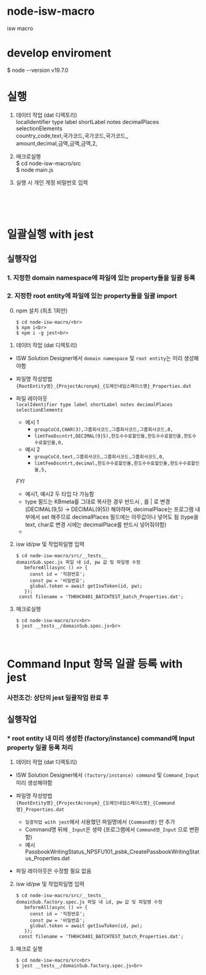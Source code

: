 # node-isw-macro
isw macro


# develop enviroment
$ node --version
v19.7.0

# 실행
1. 데이터 작업 (dat 디렉토리)<br>
localIdentifier	type	label	shortLabel	notes	decimalPlaces	selectionElements<br>
country_code,text,국가코드,국가코드,국가코드,,<br>
amount,decimal,금액,금액,금액,2,<br>

2. 매크로실행<br>
$ cd node-isw-macro/src<br>
$ node main.js<br>

3. 실행 시 개인 계정 비밀번호 입력

<br><br><br>

# 일괄실행 with jest
## 실행작업
### 1. 지정한 domain namespace에 파일에 있는 property들을 일괄 등록
### 2. 지정한 root entity에 파일에 있는 property들을 일괄 import
0. npm 설치 (최초 1회만)<br>
    ```
    $ cd node-isw-macro/<br>
    $ npm i<br>
    $ npm i -g jest<br>
    ```

1. 데이터 작업 (dat 디렉토리)<br>
  * ISW Solution Designer에서 `domain namespace` 및 `root entity`는 미리 생성해야함
  * 파일명 작성방법<br>
    `{RootEntity명}_{ProjectAcronym}_{도메인네임스페이스명}_Properties.dat`<br>

  * 파일 레이아웃<br>
  `localIdentifier type label shortLabel notes decimalPlaces selectionElements`<br>
    - 예시 1<br>
      - `groupCoCd,CHAR(3),그룹회사코드,그룹회사코드,그룹회사코드,0, `
      - `limtFeeDscntrt,DECIMAL(9|5),한도수수료할인율,한도수수료할인율,한도수수료할인율,0, `
    - 예시 2<br>
      - `groupCoCd,text,그룹회사코드,그룹회사코드,그룹회사코드,0, `
      - `limtFeeDscntrt,decimal,한도수수료할인율,한도수수료할인율,한도수수료할인율,5, `

    *FYI*<br>
      - 예시1, 예시2 두 타입 다 가능함
      - type 필드는 KBmeta를 그대로 복사한 경우 반드시 , 를 | 로 변경 (DECIMAL(9,5) -> DECIMAL(9|5)) 해야하며, decimalPlace는 프로그램 내부에서 set 해주므로 decimalPlaces 필드에는 아무값이나 넣어도 됨 (type을 text, char로 변경 시에는 decimalPlace를 반드시 넣어줘야함)
      - 

2. isw id/pw 및 작업파일명 입력
   ```
   $ cd node-isw-macro/src/__tests__
   domainSub.spec.js 파일 내 id, pw 값 및 파일명 수정
      beforeAll(async () => {
        const id = '직원번호';
        const pw = '비밀번호';
        global.token = await getIswToken(id, pw);
      });
    const filename = 'THKHC0401_BATCHTEST_batch_Properties.dat';
   ```
   
3. 매크로실행<br>
    ```
    $ cd node-isw-macro/src<br>
    $ jest __tests__/domainSub.spec.js<br>
    ```
<br>

# Command Input 항목 일괄 등록 with jest
### 사전조건: 상단의 jest 일괄작업 완료 후
## 실행작업
### * root entity 내 미리 생성한 (factory/instance) command에 Input property 일괄 등록 처리

1. 데이터 작업 (dat 디렉토리)<br>
  - ISW Solution Designer에서 `(factory/instance) command` 및 `Command_Input` 미리 생성해야함
  - 파일명 작성방법<br>
    `{RootEntity명}_{ProjectAcronym}_{도메인네임스페이스명}_{Command명}_Properties.dat`<br>
    - `일괄작업 with jest`에서 사용했던 파일명에서 `{Command명}` 만 추가
    - Command명 뒤에 `_Input`은 생략 (프로그램에서 `Command명_Input` 으로 변환함)
    - 예시 PassbookWritingStatus_NPSFU101_psbk_CreatePassbookWritingStatus_Properties.dat

  - 파일 레이아웃은 수정할 필요 없음<br>

2. isw id/pw 및 작업파일명 입력
   ```
   $ cd node-isw-macro/src/__tests__
   domainSub.factory.spec.js 파일 내 id, pw 값 및 파일명 수정
      beforeAll(async () => {
        const id = '직원번호';
        const pw = '비밀번호';
        global.token = await getIswToken(id, pw);
      });
    const filename = 'THKHC0401_BATCHTEST_batch_Properties.dat';
   ```

3. 매크로 실행
    ```
    $ cd node-isw-macro/src<br>
    $ jest __tests__/domainSub.factory.spec.js<br>
    ```

